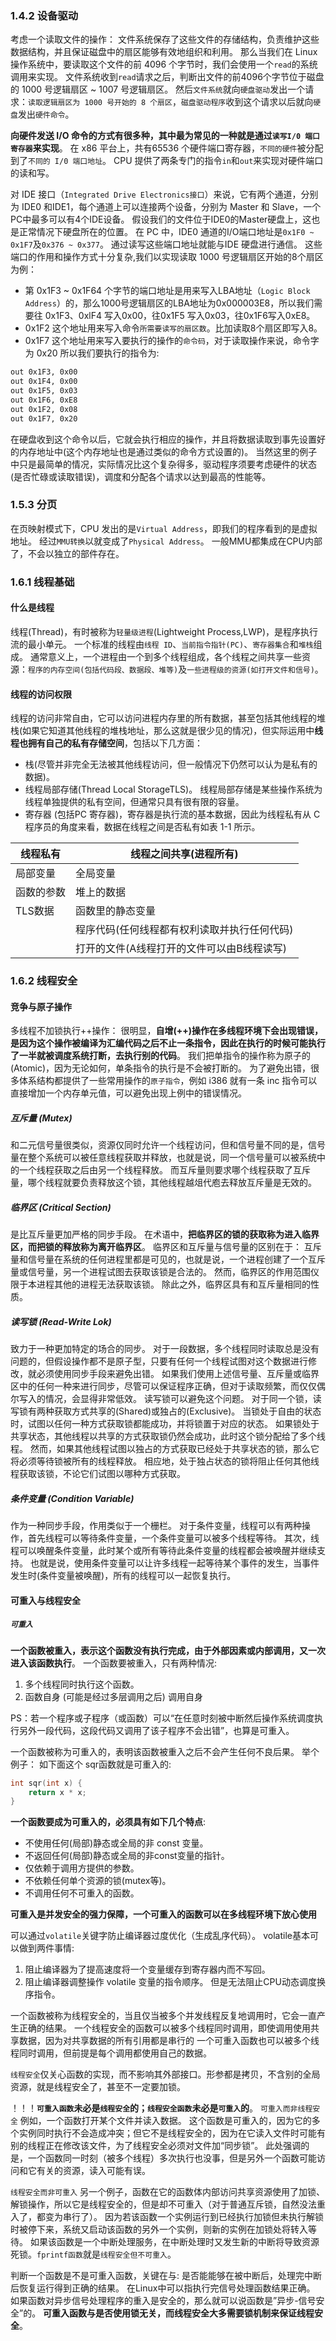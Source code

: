 

### 1.4.2 设备驱动
考虑一个读取文件的操作：
文件系统保存了这些文件的存储结构，负责维护这些数据结构，并且保证磁盘中的扇区能够有效地组织和利用。
那么当我们在 Linux 操作系统中，要读取这个文件的前 4096 个字节时，我们会使用一个`read`的系统调用来实现。
文件系统收到`read`请求之后，判断出文件的前4096个字节位于磁盘的 1000 号逻辑扇区 ~ 1007 号逻辑扇区。
然后`文件系统`就向`硬盘驱动`发出一个请求：`读取逻辑扇区为 1000 号开始的 8 个扇区`，`磁盘驱动程序`收到这个请求以后就向`硬盘`发出`硬件命令`。

**向硬件发送 I/O 命令的方式有很多种，其中最为常见的一种就是通过`读写I/0 端口寄存器`来实现**。
在 x86 平台上，共有65536 个硬件端口寄存器，`不同的硬件`被分配到了`不同的 I/0 端口地址`。
CPU 提供了两条专门的指令`in`和`out`来实现对硬件端口的读和写。

对 IDE 接口（`Integrated Drive Electronics接口`）来说，它有两个通道，分别为 IDE0 和IDE1，每个通道上可以连接两个设备，分别为 Master 和 Slave，一个PC中最多可以有4个IDE设备。
假设我们的文件位于IDE0的Master硬盘上，这也是正常情况下硬盘所在的位置。
在 PC 中，IDE0 通道的I/O端口地址是`0x1F0 ~ 0x1F7`及`0x376 ~ 0x377`。
通过读写这些端口地址就能与IDE 硬盘进行通信。
这些端口的作用和操作方式十分复杂,我们以实现读取 1000 号逻辑扇区开始的8个扇区为例：
- 第 0x1F3 ~ 0x1F64 个字节的端口地址是用来写入LBA地址（`Logic Block Address`）的，那么1000号逻辑扇区的LBA地址为0x000003E8，所以我们需要往 0x1F3、0xlF4 写入0x00，往0x1F5 写入0x03，往0x1F6写入0xE8。
- 0x1F2 这个地址用来写入命令`所需要读写的扇区数`。比加读取8个扇区即写入8。
- 0x1F7 这个地址用来写入要执行的操作的`命令码`，对于读取操作来说，命令字为 0x20
所以我们要执行的指令为:
```sh
out 0x1F3, 0x00
out 0x1F4, 0x00
out 0x1F5, 0x03
out 0x1F6, 0xE8
out 0x1F2, 0x08
out 0x1F7, 0x20
```

在硬盘收到这个命令以后，它就会执行相应的操作，并且将数据读取到事先设置好的内存地址中(这个内存地址也是通过类似的命令方式设置的)。
当然这里的例子中只是最简单的情况，实际情况比这个复杂得多，驱动程序须要考虑硬件的状态(是否忙碌或读取错误)，调度和分配各个请求以达到最高的性能等。






### 1.5.3 分页

在页映射模式下，CPU 发出的是`Virtual Address`，即我们的程序看到的是虚拟地址。
经过`MMU转换`以就变成了`Physical Address`。
一般MMU都集成在CPU内部了，不会以独立的部件存在。









### 1.6.1 线程基础


#### 什么是线程
线程(Thread)，有时被称为`轻量级进程`(Lightweight Process,LWP)，是程序执行流的最小单元。
一个标准的线程由`线程 ID`、`当前指令指针(PC)`、`寄存器集合`和`堆栈`组成。
通常意义上，一个进程由一个到多个线程组成，各个线程之间共享一些资源：`程序的内存空间(包括代码段、数据段、堆等)`及`一些进程级的资源(如打开文件和信号)`。

#### 线程的访问权限
线程的访问非常自由，它可以访问进程内存里的所有数据，甚至包括其他线程的堆栈(如果它知道其他线程的堆栈地址，那么这就是很少见的情况)，但实际运用中**线程也拥有自己的私有存储空间**，包括以下几方面：
* 栈(尽管并非完全无法被其他线程访问，但一般情况下仍然可以认为是私有的数据)。
* 线程局部存储(Thread Local StorageTLS)。
    线程局部存储是某些操作系统为线程单独提供的私有空间，但通常只具有很有限的容量。
* 寄存器 (包括PC 寄存器)，寄存器是执行流的基本数据，因此为线程私有从 C 程序员的角度来看，数据在线程之间是否私有如表 1-1 所示。


|  线程私有   | 线程之间共享(进程所有)  |
|  ----  | ----  |
| 局部变量  | 全局变量 |
| 函数的参数 | 堆上的数据 |
| TLS数据 | 函数里的静态变量 |
|  | 程序代码(任何线程都有权利读取并执行任何代码) |
|  | 打开的文件(A线程打开的文件可以由B线程读写) |





### 1.6.2 线程安全
#### 竞争与原子操作
多线程不加锁执行++操作：
很明显，**自增(++)操作在多线程环境下会出现错误，是因为这个操作被编译为汇编代码之后不止一条指令，因此在执行的时候可能执行了一半就被调度系统打断，去执行别的代码**。
我们把单指令的操作称为原子的 (Atomic)，因为无论如何，单条指令的执行是不会被打断的。
为了避免出错，很多体系结构都提供了一些常用操作的`原子指令`，例如 i386 就有一条 inc 指令可以直接增加一个内存单元值，可以避免出现上例中的错误情况。

##### 互斥量 (Mutex)
和二元信号量很类似，资源仅同时允许一个线程访问，但和信号量不同的是，信号量在整个系统可以被任意线程获取并释放，也就是说，同一个信号量可以被系统中的一个线程获取之后由另一个线程释放。
而互斥量则要求哪个线程获取了互斥量，哪个线程就要负责释放这个锁，其他线程越俎代庖去释放互斥量是无效的。

##### 临界区 (Critical Section)
是比互斥量更加严格的同步手段。
在术语中，**把临界区的锁的获取称为进入临界区，而把锁的释放称为离开临界区**。
临界区和互斥量与信号量的区别在于：
互斥量和信号量在系统的任何进程里都是可见的，也就是说，一个进程创建了一个互斥量或信号量，另一个进程试图去获取该锁是合法的。
然而，临界区的作用范围仪限于本进程其他的进程无法获取该锁。
除此之外，临界区具有和互斥量相同的性质。

##### 读写锁 (Read-Write Lok)
致力于一种更加特定的场合的同步。
对于一段数据，多个线程同时读取总是没有问题的，但假设操作都不是原子型，只要有任何一个线程试图对这个数据进行修改，就必须使用同步手段来避免出错。
如果我们使用上述信号量、互斥量或临界区中的任何一种来进行同步，尽管可以保证程序正确，但对于读取频繁，而仅仅偶尔写入的情况，会显得非常低效。
读写锁可以避免这个问题。
对于同一个锁，读写锁有两种获取方式共享的(Shared)或独占的(Exclusive)。
当锁处于自由的状态时，试图以任何一种方式获取锁都能成功，并将锁置于对应的状态。
如果锁处于共享状态，其他线程以共享的方式获取锁仍然会成功，此时这个锁分配给了多个线程。
然而，如果其他线程试图以独占的方式获取已经处于共享状态的锁，那么它将必须等待锁被所有的线程释放。
相应地，处于独占状态的锁将阻止任何其他线程获取该锁，不论它们试图以哪种方式获取。

##### 条件变量 (Condition Variable) 
作为一种同步手段，作用类似于一个栅栏。
对于条件变量，线程可以有两种操作，首先线程可以等待条件变量，一个条件变量可以被多个线程等待。
其次，线程可以唤醒条件变量，此时某个或所有等待此条件变量的线程都会被唤醒并继续支持。
也就是说，使用条件变量可以让许多线程一起等待某个事件的发生，当事件发生时(条件变量被唤醒)，所有的线程可以一起恢复执行。


#### 可重入与线程安全
##### `可重入`
**一个函数被重入，表示这个函数没有执行完成，由于外部因素或内部调用，又一次进入该函数执行**。
一个函数要被重入，只有两种情况:
1. 多个线程同时执行这个函数。
2. 函数自身 (可能是经过多层调用之后) 调用自身

PS：若一个程序或子程序（或函数）可以“在任意时刻被中断然后操作系统调度执行另外一段代码，这段代码又调用了该子程序不会出错”，也算是可重入。

一个函数被称为可重入的，表明该函数被重入之后不会产生任何不良后果。
举个例子：
如下面这个 sqr函数就是可重入的:
```cpp
int sqr(int x) {
    return x * x;
}
```
**一个函数要成为可重入的，必须具有如下几个特点**:
* 不使用任何(局部)静态或全局的非 const 变量。
* 不返回任何(局部)静态或全局的非const变量的指针。
* 仅依赖于调用方提供的参数。
* 不依赖任何单个资源的锁(mutex等)。
* 不调用任何不可重入的函数。

**可重入是并发安全的强力保障，一个可重入的函数可以在多线程环境下放心使用**

可以通过`volatile`关键字防止编译器过度优化（生成乱序代码）。
volatile基本可以做到两件事情:
1. 阻止编译器为了提高速度将一个变量缓存到寄存器内而不写回。
2. 阻止编译器调整操作 volatile 变量的指令顺序。
但是无法阻止CPU动态调度换序指令。


一个函数被称为线程安全的，当且仅当被多个并发线程反复地调用时，它会一直产生正确的结果。
一个线程安全的函数可以被多个线程同时调用，即使调用使用共享数据，因为对共享数据的所有引用都是串行的
一个可重入函数也可以被多个线程同时调用，但前提是每个调用都使用自己的数据。

`线程安全`仅关心函数的实现，而不影响其外部接口。形参都是拷贝，不含别的全局资源，就是线程安全了，甚至不一定要加锁。



！！！**`可重入函数`未必是`线程安全`的；`线程安全函数`未必是`可重入`的**。
`可重入而非线程安全`
例如，一个函数打开某个文件并读入数据。
这个函数是可重入的，因为它的多个实例同时执行不会造成冲突；但它不是线程安全的，因为在它读入文件时可能有别的线程正在修改该文件，为了线程安全必须对文件加“同步锁”。
此处强调的是，一个函数同一时刻（被多个线程）多次执行也没事，但是另外一个函数可能访问和它有关的资源，读入可能有误。

`线程安全而非可重入`
另一个例子，函数在它的函数体内部访问共享资源使用了加锁、解锁操作，所以它是线程安全的，但是却不可重入（对于普通互斥锁，自然没法重入了，都变为串行了）。
因为若该函数一个实例运行到已经执行加锁但未执行解锁时被停下来，系统又启动该函数的另外一个实例，则新的实例在加锁处将转入等待。
如果该函数是一个中断处理服务，在中断处理时又发生新的中断将导致资源死锁。`fprintf函数`就是`线程安全但不可重入`。

判断一个函数是不是可重入函数，关键在与:
是否能能够在被中断后，处理完中断后恢复运行得到正确的结果。
在Linux中可以指执行完信号处理函数结果正确。
如果函数对异步信号处理程序的重入是安全的，那么就可以说函数是”异步-信号安全”的。
**可重入函数与是否使用锁无关，而线程安全大多需要锁机制来保证线程安全**。











